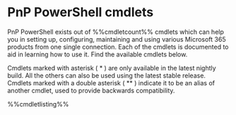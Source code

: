 # PnP PowerShell cmdlets

PnP PowerShell exists out of %%cmdletcount%% cmdlets which can help you in setting up, configuring, maintaining and using various Microsoft 365 products from one single connection. Each of the cmdlets is documented to aid in learning how to use it. Find the available cmdlets below. 
 
Cmdlets marked with asterisk ( * ) are only available in the latest nightly build. All the others can also be used using the latest stable release.  
Cmdlets marked with a double asterisk ( ** ) indicate it to be an alias of another cmdlet, used to provide backwards compatibility.

%%cmdletlisting%%
